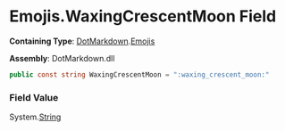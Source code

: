 # Emojis\.WaxingCrescentMoon Field

**Containing Type**: [DotMarkdown](../../README.md)\.[Emojis](../README.md)

**Assembly**: DotMarkdown\.dll

```csharp
public const string WaxingCrescentMoon = ":waxing_crescent_moon:"
```

### Field Value

System\.[String](https://docs.microsoft.com/en-us/dotnet/api/system.string)